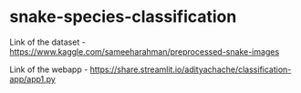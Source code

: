 # snake-species-classification

Link of the dataset - https://www.kaggle.com/sameeharahman/preprocessed-snake-images

Link of the webapp - https://share.streamlit.io/adityachache/classification-app/app1.py
